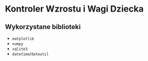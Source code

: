 # Kontroler Wzrostu i Wagi Dziecka

## Wykorzystane biblioteki

* `matplotlib`
* `numpy`
* `sqlite3`
* `datetime`/`dateutil`
